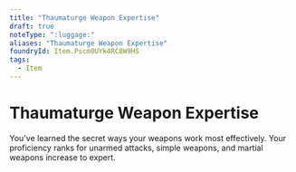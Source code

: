 ```yaml
---
title: "Thaumaturge Weapon Expertise"
draft: true
noteType: ":luggage:"
aliases: "Thaumaturge Weapon Expertise"
foundryId: Item.Pscm0UYk4RC8W9HS
tags:
  - Item
---
```


# Thaumaturge Weapon Expertise

You've learned the secret ways your weapons work most effectively. Your proficiency ranks for unarmed attacks, simple weapons, and martial weapons increase to expert.
